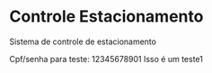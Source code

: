 # Controle Estacionamento
Sistema de controle de estacionamento

Cpf/senha para teste: 12345678901
Isso é um teste1
